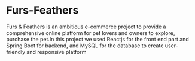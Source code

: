 # Furs-Feathers
Furs &amp; Feathers is an ambitious e-commerce project to provide a comprehensive online platform for pet lovers and owners to explore, purchase the pet.In this project we used Reactjs for the front end part and Spring Boot for backend, and MySQL for the database to create user-friendly and responsive platform

